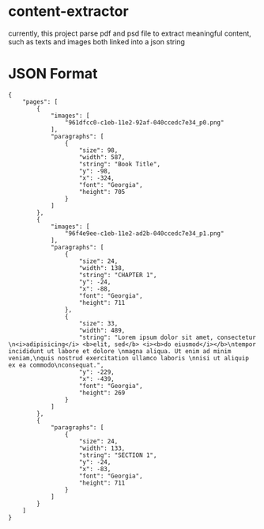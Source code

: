 content-extractor
=================

currently, this project parse pdf and psd file to extract meaningful content, such as texts and images both linked into a json string

JSON Format
=================
    {
        "pages": [
            {
                "images": [
                    "961dfcc0-c1eb-11e2-92af-040ccedc7e34_p0.png"
                ],
                "paragraphs": [
                    {
                        "size": 98,
                        "width": 587,
                        "string": "Book Title",
                        "y": -98,
                        "x": -324,
                        "font": "Georgia",
                        "height": 705
                    }
                ]
            },
            {
                "images": [
                    "96f4e9ee-c1eb-11e2-ad2b-040ccedc7e34_p1.png"
                ],
                "paragraphs": [
                    {
                        "size": 24,
                        "width": 138,
                        "string": "CHAPTER 1",
                        "y": -24,
                        "x": -88,
                        "font": "Georgia",
                        "height": 711
                    },
                    {
                        "size": 33,
                        "width": 489,
                        "string": "Lorem ipsum dolor sit amet, consectetur \n<i>adipisicing</i> <b>elit, sed</b> <i><b>do eiusmod</i></b>\ntempor incididunt ut labore et dolore \nmagna aliqua. Ut enim ad minim veniam,\nquis nostrud exercitation ullamco laboris \nnisi ut aliquip ex ea commodo\nconsequat.",
                        "y": -229,
                        "x": -439,
                        "font": "Georgia",
                        "height": 269
                    }
                ]
            },
            {
                "paragraphs": [
                    {
                        "size": 24,
                        "width": 133,
                        "string": "SECTION 1",
                        "y": -24,
                        "x": -83,
                        "font": "Georgia",
                        "height": 711
                    }
                ]
            }
        ]
    }
